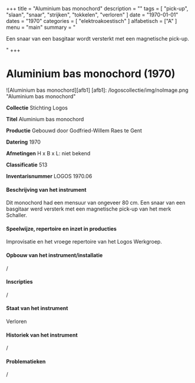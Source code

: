 ﻿+++
title = "Aluminium bas monochord"
description = ""
tags = [
    "pick-up",
"slaan",
"snaar",
"strijken",
"tokkelen",
"verloren"
]
date = "1970-01-01"
dates = "1970"
categories = [
    "elektroakoestisch"
]
alfabetisch = ["A"
]
menu = "main"
summary = "<p>Een snaar van een basgitaar wordt versterkt met een magnetische pick-up.</p>"
+++

# Aluminium bas monochord (1970)

![Aluminium bas monochord][afb1]
[afb1]: /logoscollectie/img/noImage.png "Aluminium bas monochord"

**Collectie**
Stichting Logos

**Titel**
Aluminium bas monochord

**Productie**
Gebouwd door Godfried-Willem Raes te Gent

**Datering**
1970

**Afmetingen**
H x B x L: niet bekend

**Classificatie**
513

**Inventarisnummer**
LOGOS 1970.06

#### Beschrijving van het instrument
Dit monochord had een mensuur van ongeveer 80 cm. Een snaar van een basgitaar werd versterk met een magnetische pick-up van het merk Schaller.

#### Speelwijze, repertoire en inzet in producties
Improvisatie en het vroege repertoire van het Logos Werkgroep. 

#### Opbouw van het instrument/installatie
/

#### Inscripties
/

#### Staat van het instrument
Verloren

#### Historiek van het instrument
/

#### Problematieken
/

